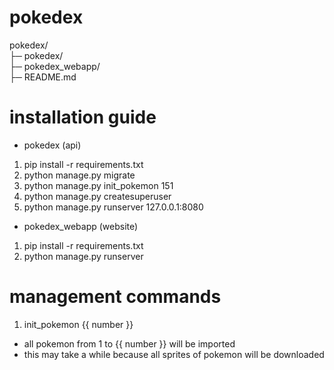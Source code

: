 # pokedex

pokedex/ <br />
├─ pokedex/ <br />
├─ pokedex_webapp/ <br />
├─ README.md <br />

# installation guide
- pokedex (api)
1. pip install -r requirements.txt
2. python manage.py migrate
3. python manage.py init_pokemon 151
4. python manage.py createsuperuser
5. python manage.py runserver 127.0.0.1:8080


- pokedex_webapp (website)
1. pip install -r requirements.txt
2. python manage.py runserver


# management commands
1. init_pokemon {{ number }}
- all pokemon from 1 to {{ number }} will be imported
- this may take a while because all sprites of pokemon will be downloaded
